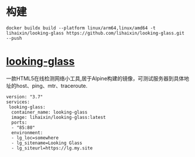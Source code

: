 
# 构建
```
docker buildx build --platform linux/arm64,linux/amd64 -t lihaixin/looking-glass https://github.com/lihaixin/looking-glass.git  --push
```


# [looking-glass](https://github.com/telephone/LookingGlass)

一款HTML5在线检测网络小工具,居于Alpine构建的镜像，可测试服务器到具体地址的host、ping、mtr、traceroute.
```
version: "3.7"
services:
 looking-glass:
  container_name: looking-glass
  image: lihaixin/looking-glass:latest
  ports:
  - "85:80"
  environment:
  - lg_loc=somewhere
  - lg_sitename=Looking Glass
  - lg_siteurl=https://lg.my.site
 
```
